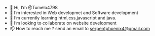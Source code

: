 - 👋 Hi, I’m @Tumelo4798
- 👀 I’m interested in Web developmet and Software development
- 🌱 I’m currently learning html,css,javascript and java.
- 💞️ I’m looking to collaborate on  website development
- 📫 How to reach me ? send an email to serpentphoenix4@gmail.com

<!---
Tumelo4798/Tumelo4798 is a ✨ special ✨ repository because its `README.md` (this file) appears on your GitHub profile.
You can click the Preview link to take a look at your changes.
--->

